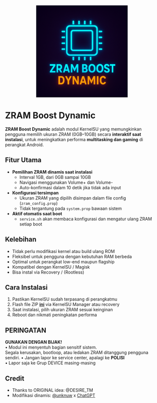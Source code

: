 <p align="center">
  <img src="logo.png" width="300" alt="ZRAM Boost Dynamic Logo">
</p>

# ZRAM Boost Dynamic

**ZRAM Boost Dynamic** adalah modul KernelSU yang memungkinkan pengguna memilih ukuran ZRAM (0GB–10GB) secara **interaktif saat instalasi**, untuk meningkatkan performa **multitasking dan gaming** di perangkat Android.

## Fitur Utama

- **Pemilihan ZRAM dinamis saat instalasi**
  - Interval 1GB, dari 0GB sampai 10GB
  - Navigasi menggunakan Volume+ dan Volume-
  - Auto-konfirmasi dalam 10 detik jika tidak ada input
- **Konfigurasi tersimpan**
  - Ukuran ZRAM yang dipilih disimpan dalam file config (`zram_config.prop`)
  - Tidak tergantung pada `system.prop` bawaan sistem
- **Aktif otomatis saat boot**
  - `service.sh` akan membaca konfigurasi dan mengatur ulang ZRAM setiap boot

## Kelebihan

- Tidak perlu modifikasi kernel atau build ulang ROM
- Fleksibel untuk pengguna dengan kebutuhan RAM berbeda
- Optimal untuk perangkat low-end maupun flagship
- Kompatibel dengan KernelSU / Magisk
- Bisa instal via Recovery / (Rootless)

## Cara Instalasi

1. Pastikan KernelSU sudah terpasang di perangkatmu
2. Flash file ZIP [**ini**](https://github.com/UNKNUW/ZRAM-Boost-Dynamic/releases/latest) via KernelSU Manager atau recovery
3. Saat instalasi, pilih ukuran ZRAM sesuai keinginan
4. Reboot dan nikmati peningkatan performa


## **PERINGATAN**

**GUNAKAN DENGAN BIJAK!**  
• Modul ini menyentuh bagian sensitif sistem.  
Segala kerusakan, bootloop, atau ledakan ZRAM ditanggung pengguna sendiri.
• Jangan lapor ke service center, apalagi ke **POLISI**  
• Lapor saja ke Grup DEVICE masing-masing 

## Credit

- Thanks to ORIGINAL idea: @DESIRE_TM
- Modifikasi dinamis: [@unknuw](https://t.me/unknuw) x [ChatGPT](https://chat.openai.com/)
